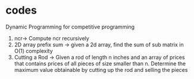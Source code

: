 # codes

Dynamic Programming for competitive programming

01. ncr-> Compute ncr recursively
02. 2D array prefix sum -> given a 2d array, find the sum of sub matrix in O(1) complexity
03. Cutting a Rod -> Given a rod of length n inches and an array of prices that contains prices of all pieces of size smaller
                     than n. Determine the maximum value obtainable by cutting up the rod and selling the pieces

